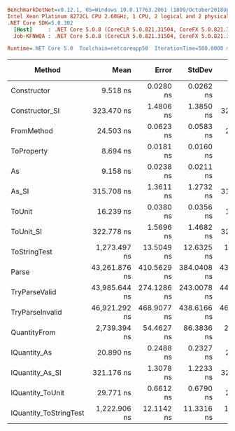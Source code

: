 ``` ini

BenchmarkDotNet=v0.12.1, OS=Windows 10.0.17763.2061 (1809/October2018Update/Redstone5)
Intel Xeon Platinum 8272CL CPU 2.60GHz, 1 CPU, 2 logical and 2 physical cores
.NET Core SDK=5.0.302
  [Host]     : .NET Core 5.0.8 (CoreCLR 5.0.821.31504, CoreFX 5.0.821.31504), X64 RyuJIT
  Job-KFNWQA : .NET Core 5.0.8 (CoreCLR 5.0.821.31504, CoreFX 5.0.821.31504), X64 RyuJIT

Runtime=.NET Core 5.0  Toolchain=netcoreapp50  IterationTime=500.0000 ms  

```
|                 Method |          Mean |       Error |      StdDev |        Median |  Gen 0 | Gen 1 | Gen 2 | Allocated |
|----------------------- |--------------:|------------:|------------:|--------------:|-------:|------:|------:|----------:|
|            Constructor |      9.518 ns |   0.0280 ns |   0.0262 ns |      9.513 ns |      - |     - |     - |         - |
|         Constructor_SI |    323.470 ns |   1.4806 ns |   1.3850 ns |    323.410 ns | 0.0098 |     - |     - |     192 B |
|             FromMethod |     24.503 ns |   0.0623 ns |   0.0583 ns |     24.505 ns |      - |     - |     - |         - |
|             ToProperty |      8.694 ns |   0.0181 ns |   0.0160 ns |      8.693 ns |      - |     - |     - |         - |
|                     As |      9.158 ns |   0.0238 ns |   0.0211 ns |      9.158 ns |      - |     - |     - |         - |
|                  As_SI |    315.708 ns |   1.3611 ns |   1.2732 ns |    316.039 ns | 0.0102 |     - |     - |     192 B |
|                 ToUnit |     16.239 ns |   0.0380 ns |   0.0356 ns |     16.236 ns |      - |     - |     - |         - |
|              ToUnit_SI |    322.778 ns |   1.5696 ns |   1.4682 ns |    322.425 ns | 0.0103 |     - |     - |     192 B |
|           ToStringTest |  1,273.497 ns |  13.5049 ns |  12.6325 ns |  1,274.466 ns | 0.0482 |     - |     - |     944 B |
|                  Parse | 43,261.876 ns | 410.5629 ns | 384.0408 ns | 43,140.003 ns | 1.7154 |     - |     - |   33344 B |
|          TryParseValid | 43,985.644 ns | 274.1286 ns | 243.0078 ns | 44,031.003 ns | 1.7425 |     - |     - |   33320 B |
|        TryParseInvalid | 46,921.292 ns | 468.9077 ns | 438.6166 ns | 46,928.157 ns | 1.7615 |     - |     - |   32929 B |
|           QuantityFrom |  2,739.394 ns |  54.4627 ns |  86.3836 ns |  2,800.000 ns |      - |     - |     - |      56 B |
|           IQuantity_As |     20.890 ns |   0.2488 ns |   0.2327 ns |     20.905 ns | 0.0013 |     - |     - |      24 B |
|        IQuantity_As_SI |    321.176 ns |   1.3078 ns |   1.2233 ns |    320.997 ns | 0.0097 |     - |     - |     192 B |
|       IQuantity_ToUnit |     29.771 ns |   0.6612 ns |   0.6790 ns |     29.768 ns | 0.0030 |     - |     - |      56 B |
| IQuantity_ToStringTest |  1,222.906 ns |  12.1142 ns |  11.3316 ns |  1,222.604 ns | 0.0495 |     - |     - |     944 B |
